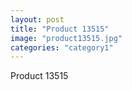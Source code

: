 ```yaml
---
layout: post
title: "Product 13515"
image: "product13515.jpg"
categories: "category1"
---
```

Product 13515
